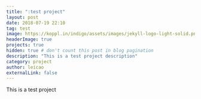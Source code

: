 ```yaml
---
title: ":test project"
layout: post
date: 2018-07-19 22:10
tag: test
image: https://koppl.in/indigo/assets/images/jekyll-logo-light-solid.png
headerImage: true
projects: true
hidden: true # don't count this post in blog pagination
description: "This is a test project description"
category: project
author: leicao
externalLink: false
---
```


This is a test project
